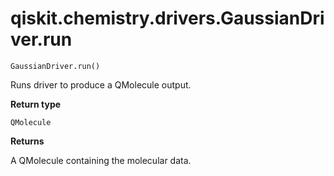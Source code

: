 # qiskit.chemistry.drivers.GaussianDriver.run

`GaussianDriver.run()`

Runs driver to produce a QMolecule output.

**Return type**

`QMolecule`

**Returns**

A QMolecule containing the molecular data.
